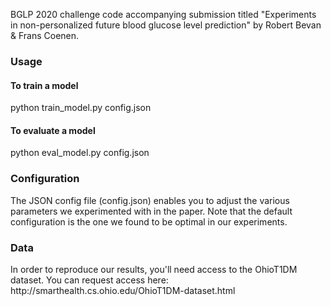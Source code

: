 BGLP 2020 challenge code accompanying submission titled "Experiments in non-personalized future blood glucose level prediction" by Robert Bevan & Frans Coenen.

<h3>Usage</h3>
<h4>To train a model</h4>
python train_model.py config.json

<h4>To evaluate a model</h4>
python eval_model.py config.json

<h3>Configuration</h3>
The JSON config file (config.json) enables you to adjust the various parameters we experimented with in the paper. Note that the default configuration is the one
we found to be optimal in our experiments.

<h3>Data</h3>
In order to reproduce our results, you'll need access to the OhioT1DM dataset. You can request access here: http://smarthealth.cs.ohio.edu/OhioT1DM-dataset.html
